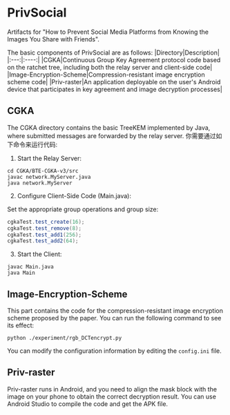 # PrivSocial
Artifacts for "How to Prevent Social Media Platforms from Knowing the Images You Share with Friends".

The basic components of PrivSocial are as follows:
|Directory|Description|
|:---:|:----:|
|CGKA|Continuous Group Key Agreement protocol code based on the ratchet tree, including both the relay server and client-side code|
|Image-Encryption-Scheme|Compression-resistant image encryption scheme code|
|Priv-raster|An application deployable on the user's Android device that participates in key agreement and image decryption processes|

## CGKA
The CGKA directory contains the basic TreeKEM implemented by Java, where submitted messages are forwarded by the relay server. 
你需要通过如下命令来运行代码:
1. Start the Relay Server:
```
cd CGKA/BTE-CGKA-v3/src
javac network.MyServer.java
java network.MyServer
```

2. Configure Client-Side Code (Main.java):

Set the appropriate group operations and group size:
```java
cgkaTest.test_create(16);
cgkaTest.test_remove(8);
cgkaTest.test_add1(256);
cgkaTest.test_add2(64);
```

3. Start the Client:
```
javac Main.java
java Main
```


## Image-Encryption-Scheme
This part contains the code for the compression-resistant image encryption scheme proposed by the paper. You can run the following command to see its effect:
```
python ./experiment/rgb_DCTencrypt.py
```
You can modify the configuration information by editing the `config.ini` file.


## Priv-raster
Priv-raster runs in Android, and you need to align the mask block with the image on your phone to obtain the correct decryption result. You can use Android Studio to compile the code and get the APK file.